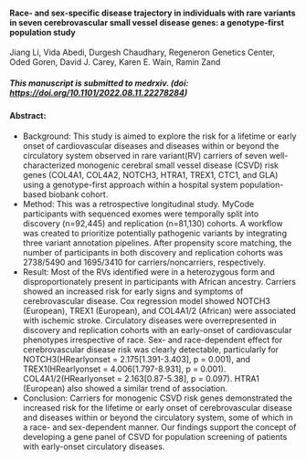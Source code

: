 #### Race- and sex-specific disease trajectory in individuals with rare variants in seven cerebrovascular small vessel disease genes: a genotype-first population study 
Jiang Li, Vida Abedi, Durgesh Chaudhary, Regeneron Genetics Center, Oded Goren, David J. Carey, Karen E. Wain, Ramin Zand
##### This manuscript is submitted to medrxiv. (doi: https://doi.org/10.1101/2022.08.11.22278284)

#### Abstract: 
* Background: This study is aimed to explore the risk for a lifetime or early onset of cardiovascular diseases and diseases within or beyond the circulatory system observed in rare variant(RV) carriers of seven well-characterized monogenic cerebral small vessel disease (CSVD) risk genes (COL4A1, COL4A2, NOTCH3, HTRA1, TREX1, CTC1, and GLA) using a genotype-first approach within a hospital system population-based biobank cohort.
* Method: This was a retrospective longitudinal study. MyCode participants with sequenced exomes were temporally split into discovery (n=92,445) and replication (n=81,130) cohorts. A workflow was created to prioritize potentially pathogenic variants by integrating three variant annotation pipelines. After propensity score matching, the number of participants in both discovery and replication cohorts was 2738/5490 and 1695/3410 for carriers/noncarriers, respectively.  
* Result: Most of the RVs identified were in a heterozygous form and disproportionately present in participants with African ancestry. Carriers showed an increased risk for early signs and symptoms of cerebrovascular disease. Cox regression model showed NOTCH3 (European), TREX1 (European), and COL4A1/2 (African) were associated with ischemic stroke. Circulatory diseases were overrepresented in discovery and replication cohorts with an early-onset of cardiovascular phenotypes irrespective of race. Sex- and race-dependent effect for cerebrovascular disease risk was clearly detectable, particularly for NOTCH3(HRearlyonset = 2.175[1.391-3.403], p = 0.001), and TREX1(HRearlyonset = 4.006[1.797-8.931], p = 0.001). COL4A1/2(HRearlyonset = 2.163[0.87-5.38], p = 0.097). HTRA1 (European) also showed a similar trend of association.
* Conclusion: Carriers for monogenic CSVD risk genes demonstrated the increased risk for the lifetime or early onset of cerebrovascular disease and diseases within or beyond the circulatory system, some of which in a race- and sex-dependent manner. Our findings support the concept of developing a gene panel of CSVD for population screening of patients with early-onset circulatory diseases.



